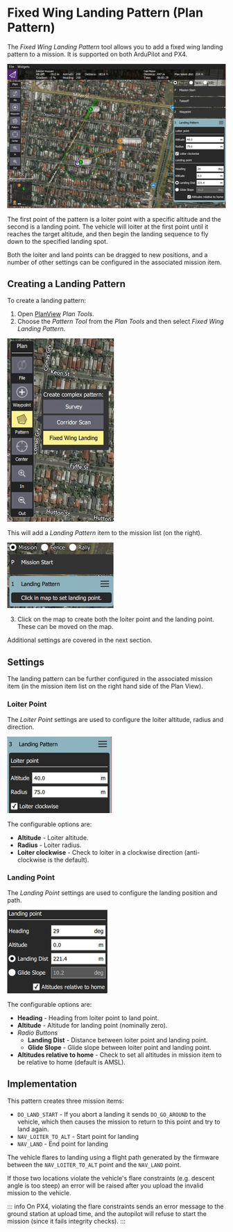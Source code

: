 # Fixed Wing Landing Pattern (Plan Pattern)

The *Fixed Wing Landing Pattern* tool allows you to add a fixed wing landing pattern to a mission. It is supported on both ArduPilot and PX4.

![Fixed Wing Landing Pattern](../../../assets/plan/pattern/fixed_wing_landing_pattern.jpg)

The first point of the pattern is a loiter point with a specific altitude and the second is a landing point. The vehicle will loiter at the first point until it reaches the target altitude, and then begin the landing sequence to fly down to the specified landing spot.

Both the loiter and land points can be dragged to new positions, and a number of other settings can be configured in the associated mission item.

## Creating a Landing Pattern

To create a landing pattern:

1. Open [PlanView](../PlanView/PlanView.md) *Plan Tools*.
2. Choose the *Pattern Tool* from the *Plan Tools* and then select *Fixed Wing Landing Pattern*.
  
  ![Fixed Wing Landing Pattern](../../../assets/plan/pattern/fixed_wing_landing_pattern_menu.jpg)
  
  This will add a *Landing Pattern* item to the mission list (on the right).
  
  ![Fixed Wing Landing Pattern](../../../assets/plan/pattern/fixed_wing_landing_pattern_mission_item_initial.jpg)

3. Click on the map to create both the loiter point and the landing point. These can be moved on the map.

Additional settings are covered in the next section.

## Settings

The landing pattern can be further configured in the associated mission item (in the mission item list on the right hand side of the Plan View).

### Loiter Point

The *Loiter Point* settings are used to configure the loiter altitude, radius and direction.

![Landing Pattern - Loiter Point](../../../assets/plan/pattern/fixed_wing_landing_pattern_settings_loiter.jpg)

The configurable options are:

- **Altitude** - Loiter altitude.
- **Radius** - Loiter radius.
- **Loiter clockwise** - Check to loiter in a clockwise direction (anti-clockwise is the default). 

### Landing Point

The *Landing Point* settings are used to configure the landing position and path.

![Landing Pattern - Landing Point](../../../assets/plan/pattern/fixed_wing_landing_pattern_settings_landing.jpg)

The configurable options are:

- **Heading** - Heading from loiter point to land point.
- **Altitude** - Altitude for landing point (nominally zero).
- *Radio Buttons* 
  - **Landing Dist** - Distance between loiter point and landing point.
  - **Glide Slope** - Glide slope between loiter point and landing point.
- **Altitudes relative to home** - Check to set all altitudes in mission item to be relative to home (default is AMSL).

## Implementation

This pattern creates three mission items:

- `DO_LAND_START` - If you abort a landing it sends `DO_GO_AROUND` to the vehicle, which then causes the mission to return to this point and try to land again.
- `NAV_LOITER_TO_ALT` - Start point for landing
- `NAV_LAND` - End point for landing

The vehicle flares to landing using a flight path generated by the firmware between the `NAV_LOITER_TO_ALT` point and the `NAV_LAND` point.

If those two locations violate the vehicle's flare constraints (e.g. descent angle is too steep) an error will be raised after you upload the invalid mission to the vehicle.

::: info
On PX4, violating the flare constraints sends an error message to the ground station at upload time, and the autopilot will refuse to start the mission (since it fails integrity checks).
:::

